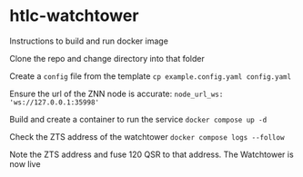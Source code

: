 # htlc-watchtower

Instructions to build and run docker image

Clone the repo and change directory into that folder

Create a `config` file from the template
`cp example.config.yaml config.yaml`

Ensure the url of the ZNN node is accurate: `node_url_ws: 'ws://127.0.0.1:35998'`

Build and create a container to run the service
`docker compose up -d`

Check the ZTS address of the watchtower
`docker compose logs --follow`

Note the ZTS address and fuse 120 QSR to that address.  The Watchtower is now live
